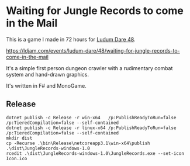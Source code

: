 # Waiting for Jungle Records to come in the Mail

This is a game I made in 72 hours for [Ludum Dare 48](https://ldjam.com/events/ludum-dare/48).

https://ldjam.com/events/ludum-dare/48/waiting-for-jungle-records-to-come-in-the-mail

It's a simple first person dungeon crawler with a rudimentary combat system and hand-drawn graphics.

It's written in F# and MonoGame.

## Release

```
dotnet publish -c Release -r win-x64   /p:PublishReadyToRun=false /p:TieredCompilation=false --self-contained
dotnet publish -c Release -r linux-x64 /p:PublishReadyToRun=false /p:TieredCompilation=false --self-contained
mkdir dist
cp -Recurse .\bin\Release\netcoreapp3.1\win-x64\publish .\dist\JungleRecords-windows-1.0
rcedit .\dist\JungleRecords-windows-1.0\JungleRecords.exe --set-icon Icon.ico
```
